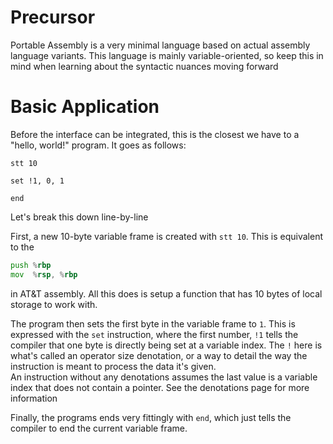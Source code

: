 # Precursor
Portable Assembly is a very minimal language based on actual assembly language variants. This language is mainly variable-oriented, so keep this in mind when learning about the syntactic nuances moving forward

# Basic Application
Before the interface can be integrated, this is the closest we have to a "hello, world!" program. It goes as follows:
```pasm
stt 10

set !1, 0, 1

end
```
Let's break this down line-by-line  
  
First, a new 10-byte variable frame is created with `stt 10`. This is equivalent to the
```asm
push %rbp
mov  %rsp, %rbp
```
in AT&T assembly. All this does is setup a function that has 10 bytes of local storage to work with.  
  
The program then sets the first byte in the variable frame to `1`. This is expressed with the `set` instruction, where the first number, `!1` tells the compiler that one byte is directly being set at a variable index. The `!` here is what's called an operator size denotation, or a way to detail the way the instruction is meant to process the data it's given.  
An instruction without any denotations assumes the last value is a variable index that does not contain a pointer. See the denotations page for more information  
  
Finally, the programs ends very fittingly with `end`, which just tells the compiler to end the current variable frame.
